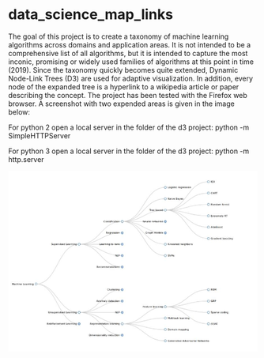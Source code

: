 # data_science_map_links

The goal of this project is to create a taxonomy of machine learning algorithms across domains and application areas. It is not intended to be a comprehensive list of all algorithms,
but it is intended to capture the most inconic, promising or widely used families of algorithms at this point in time (2019). Since the taxonomy quickly becomes quite extended, Dynamic 
Node-Link Trees (D3) are used for adaptive visualization. In addition, every node of the expanded tree is a hyperlink to a wikipedia article or paper describing the concept.
The project has been tested with the Firefox web browser. A screenshot with two expended areas is given in the image below:

For python 2 open a local server in the folder of the d3 project: 
python -m SimpleHTTPServer

For python 3 open a local server in the folder of the d3 project: 
python -m http.server 

![relative path 1](/ML-taxonomy-screenshot.jpeg?raw=true "ML-taxonomy-screenshot.jpeg")
